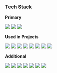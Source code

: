 ### Tech Stack

**Primary**
<p>
  <img src="https://img.shields.io/badge/Java-007396?style=flat-square&logo=Java&logoColor=white"/></a>
  <img src="https://img.shields.io/badge/SpringBoot-6DB33F?style=flat-square&logo=SpringBoot&logoColor=white"/></a>
  <img src="https://img.shields.io/badge/AmazonAWS-232F3E?style=flat-square&logo=amazonwebservices&logoColor=white"></a>
</p>

**Used in Projects**
<p>
  <img src="https://img.shields.io/badge/MySQL-4479A1?style=flat-square&logo=mysql&logoColor=white"></a>
  <img src="https://img.shields.io/badge/Spring MVC-6DB33F?style=flat-square&logo=Spring&logoColor=white"/></a>
  <img src="https://img.shields.io/badge/Spring Data JPA-6DB33F?style=flat-square&logo=Spring&logoColor=white"/></a>
  <img src="https://img.shields.io/badge/Junit-25A162?style=flat-square&logo=junit5&logoColor=white"/></a>
  <img src="https://img.shields.io/badge/Mockito-25A162?style=flat-square&logo=&logoColor=white"/></a>
  <img src="https://img.shields.io/badge/Docker-2496ED?style=flat-square&logo=docker&logoColor=white"></a>
  <img src="https://img.shields.io/badge/Github Actions-2088FF?style=flat-square&logo=githubactions&logoColor=white"></a>
  <img src="https://img.shields.io/badge/Terraform-844FBA?style=flat-square&logo=Terraform&logoColor=white"></a>
</p>

**Additional**
<p>
  <img src="https://img.shields.io/badge/Python-3766AB?style=flat-square&logo=Python&logoColor=white"/></a>
  <img src="https://img.shields.io/badge/Kubernetes-326CE5?style=flat-square&logo=kubernetes&logoColor=white"/></a>
  <img src="https://img.shields.io/badge/Node.js-339933?style=flat-square&logo=Node.js&logoColor=white"/></a>
  <img src="https://img.shields.io/badge/Javascript-ffb13b?style=flat-square&logo=javascript&logoColor=white"/></a>
  <img src="https://img.shields.io/badge/React-61DAFB?style=flat-square&logo=React&logoColor=black"></a>
  <img src="https://img.shields.io/badge/Express-000000?style=flat-square&logo=Express&logoColor=white"/></a>
  <img src="https://img.shields.io/badge/Ansible-EE0000?style=flat-square&logo=Ansible&logoColor=white"/></a>
</p>
